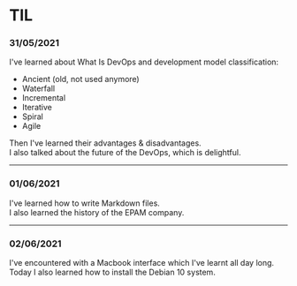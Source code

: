 # TIL

### 31/05/2021
I've learned about What Is DevOps and development model classification:

* Ancient (old, not used anymore)
* Waterfall
* Incremental
* Iterative
* Spiral
* Agile

Then I've learned their advantages & disadvantages.  
I also talked about the future of the DevOps, which is delightful.
***

### 01/06/2021

I've learned how to write Markdown files.  
I also learned the history of the EPAM company.
***

### 02/06/2021

I've encountered with a Macbook interface which I've learnt all day long.  
Today I also learned how to install the Debian 10 system.

